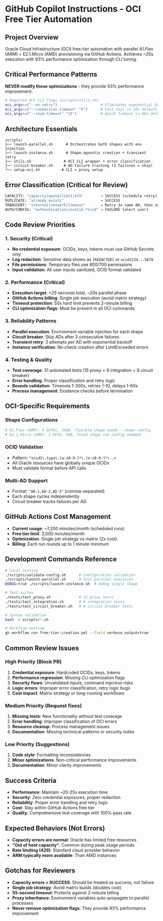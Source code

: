 # GitHub Copilot Instructions - OCI Free Tier Automation

## Project Overview
Oracle Cloud Infrastructure (OCI) free-tier automation with parallel A1.Flex (ARM) + E2.1.Micro (AMD) provisioning via GitHub Actions. Achieves ~20s execution with 93% performance optimization through CLI tuning.

## Critical Performance Patterns
**NEVER modify these optimizations** - they provide 93% performance improvement:
```bash
# Required OCI CLI flags (scripts/utils.sh):
oci_args+=("--no-retry")                    # Eliminates exponential backoff
oci_args+=("--connection-timeout" "5")      # Fast fail vs 10s default
oci_args+=("--read-timeout" "15")           # Quick timeout vs 60s default
```

## Architecture Essentials
```text
scripts/
├── launch-parallel.sh      # Orchestrates both shapes with env injection
├── launch-instance.sh      # Shape-agnostic creation + transient retry
├── utils.sh               # OCI CLI wrapper + error classification
├── circuit-breaker.sh     # AD failure tracking (3 failures = skip)
└── setup-oci.sh          # CLI + proxy setup
```

## Error Classification (Critical for Review)
```bash
CAPACITY: "capacity|quota|limit|429"        → SUCCESS (schedule retry)
DUPLICATE: "already exists"                 → SUCCESS  
TRANSIENT: "internal|network|timeout"       → Retry 3x same AD, then next
AUTH/CONFIG: "authentication|invalid.*ocid" → FAILURE (alert user)
```

## Code Review Priorities

### 1. Security (Critical)
- **No credential exposure**: OCIDs, keys, tokens must use GitHub Secrets only
- **Log redaction**: Sensitive data shows as `[REDACTED]` or `ocid1234...5678`
- **File permissions**: Temporary files use 600/700 permissions
- **Input validation**: All user inputs sanitized, OCID format validated

### 2. Performance (Critical)
- **Execution target**: <25 seconds total, ~20s parallel phase
- **GitHub Actions billing**: Single job execution (avoid matrix strategy)
- **Timeout protection**: 55s hard limit prevents 2-minute billing
- **CLI optimization flags**: Must be present in all OCI commands

### 3. Reliability Patterns
- **Parallel execution**: Environment variable injection for each shape
- **Circuit breaker**: Skip ADs after 3 consecutive failures
- **Transient retry**: 3 attempts per AD with exponential backoff
- **Instance verification**: Re-check creation after LimitExceeded errors

### 4. Testing & Quality
- **Test coverage**: 31 automated tests (15 proxy + 9 integration + 9 circuit breaker)
- **Error handling**: Proper classification and retry logic
- **Bounds validation**: Timeouts 1-300s, retries 1-10, delays 1-60s
- **Process management**: Existence checks before termination

## OCI-Specific Requirements

### Shape Configurations
```bash
# A1.Flex (ARM): 4 OCPUs, 24GB, flexible shape needs --shape-config
# E2.1.Micro (AMD): 1 OCPU, 1GB, fixed shape (no config needed)
```

### OCID Validation
- Pattern: `^ocid1\.type\.[a-z0-9-]*\.[a-z0-9-]*\..+`
- All Oracle resources have globally unique OCIDs
- Must validate format before API calls

### Multi-AD Support
- Format: `"AD-1,AD-2,AD-3"` (comma-separated)
- Each shape cycles independently
- Circuit breaker tracks failures per AD

## GitHub Actions Cost Management
- **Current usage**: ~7,200 minutes/month (scheduled runs)
- **Free tier limit**: 2,000 minutes/month
- **Optimization**: Single job strategy vs matrix (2x cost)
- **Billing**: Each run rounds up to 1 minute minimum

## Development Commands Reference
```bash
# Local testing
./scripts/validate-config.sh      # Configuration validation
./scripts/launch-parallel.sh      # Test parallel execution
DEBUG=true ./scripts/launch-instance.sh  # Debug single shape

# Test suites  
./tests/test_proxy.sh             # 15 proxy tests
./tests/test_integration.sh       # 9 integration tests
./tests/test_circuit_breaker.sh   # 9 circuit breaker tests

# Syntax validation
bash -n scripts/*.sh

# Workflow testing
gh workflow run free-tier-creation.yml --field verbose_output=true
```

## Common Review Issues

### High Priority (Block PR)
1. **Credential exposure**: Hardcoded OCIDs, keys, tokens
2. **Performance regression**: Missing CLI optimization flags
3. **Security flaws**: Unvalidated inputs, command injection risks
4. **Logic errors**: Improper error classification, retry logic bugs
5. **Cost impact**: Matrix strategy or long-running workflows

### Medium Priority (Request fixes)
1. **Missing tests**: New functionality without test coverage
2. **Error handling**: Improper classification of OCI errors
3. **Resource cleanup**: Process management issues
4. **Documentation**: Missing technical patterns or security notes

### Low Priority (Suggestions)
1. **Code style**: Formatting inconsistencies
2. **Minor optimizations**: Non-critical performance improvements
3. **Documentation**: Minor clarity improvements

## Success Criteria
- **Performance**: Maintain ~20-25s execution time
- **Security**: Zero credential exposures, proper redaction
- **Reliability**: Proper error handling and retry logic
- **Cost**: Stay within GitHub Actions free tier
- **Quality**: Comprehensive test coverage with 100% pass rate

## Expected Behaviors (Not Errors)
- **Capacity errors are normal**: Oracle has limited free resources
- **"Out of host capacity"**: Common during peak usage periods
- **Rate limiting (429)**: Standard cloud provider behavior
- **ARM typically more available**: Than AMD instances

## Gotchas for Reviewers
- **Capacity errors = SUCCESS**: Should be treated as success, not failure
- **Single job strategy**: Avoid matrix builds (doubles cost)
- **55-second timeout**: Protects against 2-minute billing
- **Proxy inheritance**: Environment variables auto-propagate to parallel processes
- **Never remove optimization flags**: They provide 93% performance improvement